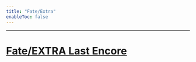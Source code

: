 ```yaml
---
title: "Fate/Extra"
enableToc: false
---
```

***

# <a href="https://anilist.co/anime/21717/FateEXTRA-Last-Encore/" target="_blank" rel="noopener"><span>Fate/EXTRA Last Encore</span> </a>


